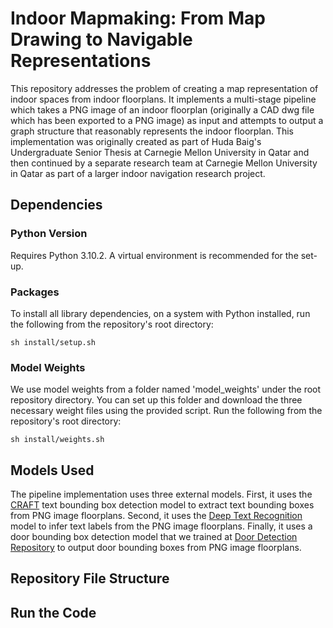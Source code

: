 # Indoor Mapmaking: From Map Drawing to Navigable Representations

This repository addresses the problem of creating a map representation of indoor spaces from indoor floorplans. It implements a multi-stage pipeline which takes a PNG image of an indoor floorplan (originally a CAD dwg file which has been exported to a PNG image) as input and attempts to output a graph structure that reasonably represents the indoor floorplan. This implementation was originally created as part of Huda Baig's Undergraduate Senior Thesis at Carnegie Mellon University in Qatar and then continued by a separate research team at Carnegie Mellon University in Qatar as part of a larger indoor navigation research project.

## Dependencies

### Python Version
Requires Python 3.10.2. A virtual environment is recommended for the set-up.

### Packages
To install all library dependencies, on a system with Python installed, run the following from the repository's root directory:
```
sh install/setup.sh
```

### Model Weights
We use model weights from a folder named 'model_weights' under the root repository directory. You can set up this folder and download the three necessary weight files using the provided script.
Run the following from the repository's root directory:
```
sh install/weights.sh
```

## Models Used
The pipeline implementation uses three external models. First, it uses the [CRAFT](https://github.com/clovaai/CRAFT-pytorch) text bounding box detection model to extract text bounding boxes from PNG image floorplans. Second, it uses the [Deep Text Recognition](https://github.com/clovaai/deep-text-recognition-benchmark) model to infer text labels from the PNG image floorplans. Finally, it uses a door bounding box detection model that we trained at [Door Detection Repository](https://github.com/morshed-research/Door_Detection_Model) to output door bounding boxes from PNG image floorplans. 

## Repository File Structure

## Run the Code
